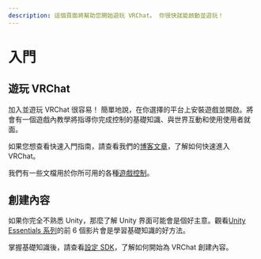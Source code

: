 ```yaml
---
description: 這個頁面將幫助您開始遊玩 VRChat。 你很快就能啟動並遊玩！
---
```


# 入門

## 遊玩 VRChat <a href="#playing-vrchat" id="playing-vrchat"></a>

加入並遊玩 VRChat 很容易！ 簡單地說，在你選擇的平台上安裝遊戲並開啟。將會有一個遊戲內教學將指導你完成控制的基礎知識、與世界互動和使用使用者就面。

如果您想查看快速入門指南，請查看我們的[博客文章](https://medium.com/vrchat/stuck-inside-a-quick-guide-for-using-vrchat-to-stay-connected-f71430cf8a11)，了解如何快速進入 VRChat。

我們有一些文檔用於你所可用的各種[遊戲控制](controls/)。

## 創建內容 <a href="#creating-content" id="creating-content"></a>

如果你完全不熟悉 Unity，那麼了解 Unity 界面可能會是個好主意。觀看[Unity Essentials 系列](https://unity3d.com/learn/tutorials/topics/interface-essentials/interface-overview?playlist=17090)的前 6 個影片會是學習基礎知識的好方法。

掌握基礎知識後，請查看[設定 SDK](https://docs.vrchat.com/v2021.3.2/docs/setting-up-the-sdk)，了解如何開始為 VRChat 創建內容。
